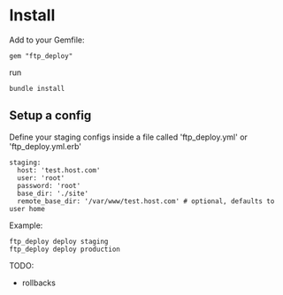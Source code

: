 # Install

Add to your Gemfile:

    gem "ftp_deploy"

run

    bundle install

## Setup a config

Define your staging configs inside a file called 'ftp_deploy.yml' or
'ftp_deploy.yml.erb'

    staging:
      host: 'test.host.com'
      user: 'root'
      password: 'root'
      base_dir: './site'
      remote_base_dir: '/var/www/test.host.com' # optional, defaults to user home

Example:

    ftp_deploy deploy staging
    ftp_deploy deploy production

TODO:
- rollbacks
